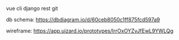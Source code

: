vue cli
django rest
git


db schema: https://dbdiagram.io/d/60ceb8050c1ff875fcd597a9

wireframe: https://app.uizard.io/prototypes/lrrOxOYZvJfEwL9YWLQg